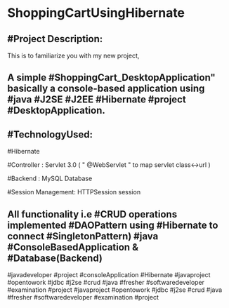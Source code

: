 # ShoppingCartUsingHibernate

#Project Description:
--------------------------------
This is to familiarize you with my new project,

A simple #ShoppingCart_DesktopApplication" basically a console-based application using #java #J2SE #J2EE #Hibernate #project #DesktopApplication.
-----------------------------
#TechnologyUsed:
-------------
#Hibernate

#Controller : Servlet 3.0 ( " @WebServlet " to map servlet class<->url )

#Backend : MySQL Database

#Session Management: HTTPSession session


All functionality i.e #CRUD operations implemented #DAOPattern using #Hibernate to connect #SingletonPattern) #java #ConsoleBasedApplication & #Database(Backend)
------------
#javadeveloper #project #consoleApplication #Hibernate
#javaproject #opentowork #jdbc #j2se #crud #java #fresher #softwaredeveloper #examination #project
#javaproject #opentowork #jdbc #j2se #crud #java #fresher #softwaredeveloper #examination #project
